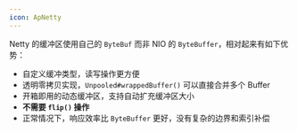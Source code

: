 ```yaml
---
icon: ApNetty
---
```

Netty 的缓冲区使用自己的 `ByteBuf` 而非 NIO 的 `ByteBuffer`，相对起来有如下优势：
* 自定义缓冲类型，读写操作更方便
* 透明零拷贝实现，`Unpooled#wrappedBuffer()` 可以直接合并多个 Buffer 
* 开箱即用的动态缓冲区，支持自动扩充缓冲区大小
* **不需要 `flip()` 操作**
* 正常情况下，响应效率比 `ByteBuffer` 更好，没有复杂的边界和索引补偿
